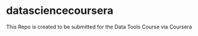 datasciencecoursera
===================

This Repo is created to be submitted for the Data Tools Course via Coursera
